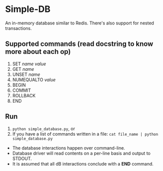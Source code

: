 # Simple-DB
An in-memory database similar to Redis. There's also support for nested transactions.

## Supported commands (read docstring to know more about each op)
1. SET *name* *value*
2. GET *name*
3. UNSET *name*
4. NUMEQUALTO *value*
5. BEGIN
6. COMMIT
7. ROLLBACK
8. END

## Run
1. `python simple_database.py`, or
2. If you have a list of commands written in a file: `cat file_name | python simple_database.py`

- The database interactions happen over command-line.
- Database driver will read contents on a per-line basis and output to STDOUT.
- It is assumed that all dB interactions conclude with a __END__ command.
